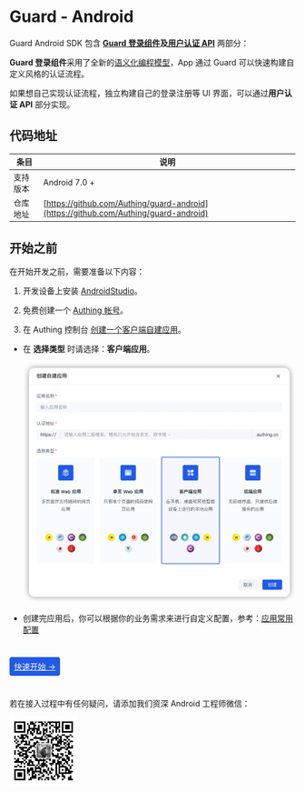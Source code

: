 # Guard - Android

<LastUpdated/>

Guard Android SDK 包含 **[Guard 登录组件](./component/README.md)**及**[用户认证 API](./apis/README.md)** 两部分：

**Guard 登录组件**采用了全新的[语义化编程模型](https://github.com/Authing/guard-android/blob/master/doc/topics/design.md)，App 通过 Guard 可以快速构建自定义风格的认证流程。 

如果想自己实现认证流程，独立构建自己的登录注册等 UI 界面，可以通过**用户认证 API** 部分实现。

## 代码地址

| 条目     | 说明                                        |
| -------- | ------------------------------------------- |
| 支持版本 | Android 7.0 +  
| 仓库地址 | [https://github.com/Authing/guard-android](https://github.com/Authing/guard-android) |

## 开始之前

在开始开发之前，需要准备以下内容：

1. 开发设备上安装 [AndroidStudio](https://developer.android.google.cn/studio)。

2. 免费创建一个 [Authing 帐号](https://www.authing.cn/)。

3. 在 Authing 控制台 [创建一个客户端自建应用](/guides/app-new/create-app/create-app.md)。

  - 在 **选择类型** 时请选择：**客户端应用**。

    <img src="./images/create_client_application.png" alt="drawing" width="620"/>

  - 创建完应用后，你可以根据你的业务需求来进行自定义配置，参考：[应用常用配置](./scenario/application_config.md)

<br>

<span style="background-color: #215ae5;a:link:color:#FFF;padding:8px;border-radius: 4px;"><a href="./quick.html" style="color:#FFF;">快速开始 →</a>
</span>

<br>

若在接入过程中有任何疑问，请添加我们资深 Android 工程师微信：

<img src="./images/zhongjiahui.jpg" alt="drawing" width="120" height="120"/>
